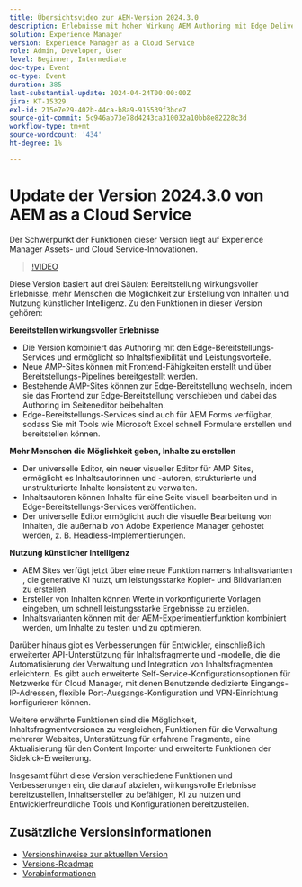 ```yaml
---
title: Übersichtsvideo zur AEM-Version 2024.3.0
description: Erlebnisse mit hoher Wirkung AEM Authoring mit Edge Delivery Services Edge Delivery Services für FormsInhalte für alle, für alle universellen Editor Actionable Intelligence AEM Sites - Generate Content Variations (GenAI)Schnelle Entwicklung CruD OpenAPIs für Inhaltsfragmente und -modelleCloud Service Foundation - Erweiterte NetzwerkfunktionenWeitere wichtige VerbesserungenVergleichen von InhaltsfragmentversionenUnterstützung für die Verwaltung von Multisites für Experience FragmentsAktualisierter Content Importer v1.51.0 Sidekick-Erweiterung v6.41.0
solution: Experience Manager
version: Experience Manager as a Cloud Service
role: Admin, Developer, User
level: Beginner, Intermediate
doc-type: Event
oc-type: Event
duration: 385
last-substantial-update: 2024-04-24T00:00:00Z
jira: KT-15329
exl-id: 215e7e29-402b-44ca-b8a9-915539f3bce7
source-git-commit: 5c946ab73e78d4243ca310032a10bb8e82228c3d
workflow-type: tm+mt
source-wordcount: '434'
ht-degree: 1%

---
```


# Update der Version 2024.3.0 von AEM as a Cloud Service

Der Schwerpunkt der Funktionen dieser Version liegt auf Experience Manager Assets- und Cloud Service-Innovationen.

>[!VIDEO](https://video.tv.adobe.com/v/3428344/?learn=on)

Diese Version basiert auf drei Säulen: Bereitstellung wirkungsvoller Erlebnisse, mehr Menschen die Möglichkeit zur Erstellung von Inhalten und Nutzung künstlicher Intelligenz. Zu den Funktionen in dieser Version gehören:

**Bereitstellen wirkungsvoller Erlebnisse**

* Die Version kombiniert das Authoring mit den Edge-Bereitstellungs-Services und ermöglicht so Inhaltsflexibilität und Leistungsvorteile.
* Neue AMP-Sites können mit Frontend-Fähigkeiten erstellt und über Bereitstellungs-Pipelines bereitgestellt werden.
* Bestehende AMP-Sites können zur Edge-Bereitstellung wechseln, indem sie das Frontend zur Edge-Bereitstellung verschieben und dabei das Authoring im Seiteneditor beibehalten.
* Edge-Bereitstellungs-Services sind auch für AEM Forms verfügbar, sodass Sie mit Tools wie Microsoft Excel schnell Formulare erstellen und bereitstellen können.

**Mehr Menschen die Möglichkeit geben, Inhalte zu erstellen**

* Der universelle Editor, ein neuer visueller Editor für AMP Sites, ermöglicht es Inhaltsautorinnen und -autoren, strukturierte und unstrukturierte Inhalte konsistent zu verwalten.
* Inhaltsautoren können Inhalte für eine Seite visuell bearbeiten und in Edge-Bereitstellungs-Services veröffentlichen.
* Der universelle Editor ermöglicht auch die visuelle Bearbeitung von Inhalten, die außerhalb von Adobe Experience Manager gehostet werden, z. B. Headless-Implementierungen.

**Nutzung künstlicher Intelligenz**

* AEM Sites verfügt jetzt über eine neue Funktion namens Inhaltsvarianten , die generative KI nutzt, um leistungsstarke Kopier- und Bildvarianten zu erstellen.
* Ersteller von Inhalten können Werte in vorkonfigurierte Vorlagen eingeben, um schnell leistungsstarke Ergebnisse zu erzielen.
* Inhaltsvarianten können mit der AEM-Experimentierfunktion kombiniert werden, um Inhalte zu testen und zu optimieren.

<!--
**High Impact Experiences**
 * AEM Authoring with Edge Delivery Services
 * Edge Delivery Services for Forms

**Content by all, for all**
 * Universal Editor

**Actionable Intelligence**
 * AEM Sites: Generate Content Variations (GenAI)

**Rapid Development**
 * CruD OpenAPIs for Content Fragments and Models

**Cloud Service Foundation**
 * Advanced Networking

**Other Notable Enhancements**
 * Compare Content Fragment Versions
 * Multisite Management support for Experience Fragments
 * Updated Content Importer v1.51.0
 * Sidekick Extension v6.41.0
-->

Darüber hinaus gibt es Verbesserungen für Entwickler, einschließlich erweiterter API-Unterstützung für Inhaltsfragmente und -modelle, die die Automatisierung der Verwaltung und Integration von Inhaltsfragmenten erleichtern. Es gibt auch erweiterte Self-Service-Konfigurationsoptionen für Netzwerke für Cloud Manager, mit denen Benutzende dedizierte Eingangs-IP-Adressen, flexible Port-Ausgangs-Konfiguration und VPN-Einrichtung konfigurieren können.

Weitere erwähnte Funktionen sind die Möglichkeit, Inhaltsfragmentversionen zu vergleichen, Funktionen für die Verwaltung mehrerer Websites, Unterstützung für erfahrene Fragmente, eine Aktualisierung für den Content Importer und erweiterte Funktionen der Sidekick-Erweiterung.

Insgesamt führt diese Version verschiedene Funktionen und Verbesserungen ein, die darauf abzielen, wirkungsvolle Erlebnisse bereitzustellen, Inhaltsersteller zu befähigen, KI zu nutzen und Entwicklerfreundliche Tools und Konfigurationen bereitzustellen.

<!--
Have questions about the release?  Discuss the release in [Experience League Communities](https://adobe.ly/3RPNYZF) -->

## Zusätzliche Versionsinformationen

* [Versionshinweise zur aktuellen Version](https://experienceleague.adobe.com/docs/experience-manager-cloud-service/content/release-notes/home.html?lang=de)
* [Versions-Roadmap](https://experienceleague.adobe.com/docs/experience-manager-release-information/aem-release-updates/update-releases-roadmap.html?lang=de)
* [Vorabinformationen](https://experienceleague.adobe.com/docs/experience-manager-cloud-service/content/release-notes/prerelease.html?lang=de)
